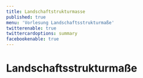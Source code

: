```yaml
---
title: Landschaftstrukturmasse
published: true
menu: 'Vorlesung Landschaftsstrukturmaße'
twitterenable: true
twittercardoptions: summary
facebookenable: true
---
```


# Landschaftsstrukturmaße


